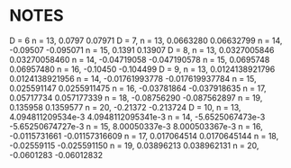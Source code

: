 NOTES
======
D = 6   n = 13,  0.0797                0.07971
D = 7,  n = 13,  0.0663280             0.06632799
        n = 14, -0.09507              -0.095071
        n = 15,  0.1391                0.13907
D = 8,  n = 13,  0.0327005846          0.03270058460
        n = 14, -0.04719058           -0.047190578
        n = 15,  0.0695748             0.06957480
        n = 16, -0.10450              -0.104499
D = 9,  n = 13,  0.0124138921796       0.0124138921956
        n = 14, -0.01761993778        -0.017619937784
        n = 15,  0.025591147           0.0255911475
        n = 16, -0.03781864           -0.037918635
        n = 17,  0.05717734            0.057177339
        n = 18, -0.08756290           -0.087562897
        n = 19,  0.135958              0.1359577
        n = 20, -0.21372              -0.213724
D = 10, n = 13,  4.094811209534e-3     4.0948112095341e-3
        n = 14, -5.6525067473e-3      -5.65250674727e-3
        n = 15,  8.00050337e-3         8.000503367e-3
        n = 16, -0.0115731661         -0.01157316609
        n = 17,  0.017064514           0.0170645144
        n = 18, -0.02559115           -0.025591150
        n = 19,  0.03896213            0.038962131
        n = 20, -0.0601283            -0.06012832




